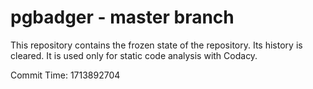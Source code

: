 # pgbadger - master branch

This repository contains the frozen state of the repository.
Its history is cleared. It is used only for static code
analysis with Codacy.

Commit Time: 1713892704